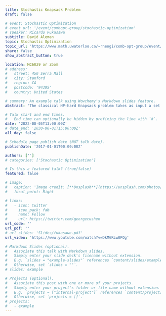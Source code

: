 ```yaml
---
title: Stochastic Knapsack Problem
draft: false

# event: Stochastic Optimization
# event_url: '/event/combopt-group/stochastic-optimization'
# speaker: Ricardo Fukasawa
subtitle: David Aleman
topic: Stochastic Optimization
topic_url: 'https://www.math.uwaterloo.ca/~rneogi/comb-opt-group/event/stochastic-optimization/'
share: false
show_abstract_button: true

location: MC6029 or Zoom
# address:
#   street: 450 Serra Mall
#   city: Stanford
#   region: CA
#   postcode: '94305'
#   country: United States

# summary: An example talk using Wowchemy's Markdown slides feature.
abstract: 'The classical NP-hard Knapsack problem takes as input a set of items with some fixed values and weights. The goal is to compute a subset of items of maximum total value, subject to the constraint that the total weight of these elements is less than or equal to a given limit. In this talk we will review a paper by Dean, Goemans and Vondrák, in which an stochastic variation of this problem is considered. The item values are deterministic, but now the weights of the items are independent random variables with known, arbitrary distributions. The items in the solution must be chosen sequentially, and once an item is chosen, its weight is instantiated. We will look at a couple of approximation algorithms for this problem under these settings.'

# Talk start and end times.
#   End time can optionally be hidden by prefixing the line with `#`.
date: '2022-08-05T13:00:00Z'
# date_end: '2030-06-01T15:00:00Z'
all_day: false

# Schedule page publish date (NOT talk date).
publishDate: '2017-01-01T00:00:00Z'

authors: ['']
# categories: ['Stochastic Optimization']

# Is this a featured talk? (true/false)
featured: false

# image:
#   caption: 'Image credit: [**Unsplash**](https://unsplash.com/photos/bzdhc5b3Bxs)'
#   focal_point: Right

# links:
#   - icon: twitter
#     icon_pack: fab
#     name: Follow
#     url: https://twitter.com/georgecushen
url_code: ''
url_pdf: ''
# url_slides: 'Slides/fukasawa.pdf'
url_video: 'https://www.youtube.com/watch?v=DkMGRLw0POg'

# Markdown Slides (optional).
#   Associate this talk with Markdown slides.
#   Simply enter your slide deck's filename without extension.
#   E.g. `slides = "example-slides"` references `content/slides/example-slides.md`.
#   Otherwise, set `slides = ""`.
# slides: example

# Projects (optional).
#   Associate this post with one or more of your projects.
#   Simply enter your project's folder or file name without extension.
#   E.g. `projects = ["internal-project"]` references `content/project/deep-learning/index.md`.
#   Otherwise, set `projects = []`.
# projects:
#   - example
---
```


<!-- **Topic:**   [Stochastic Optimization]('http://www.math.uwaterloo.ca/~rneogi/event/combopt-group/stochastic-optimization') -->

<!-- {{% callout note %}}
Click on the **Slides** button above to view the built-in slides feature.
{{% /callout %}}

Slides can be added in a few ways:

- **Create** slides using Wowchemy's [_Slides_](https://wowchemy.com/docs/managing-content/#create-slides) feature and link using `slides` parameter in the front matter of the talk file
- **Upload** an existing slide deck to `static/` and link using `url_slides` parameter in the front matter of the talk file
- **Embed** your slides (e.g. Google Slides) or presentation video on this page using [shortcodes](https://wowchemy.com/docs/writing-markdown-latex/).

Further event details, including [page elements](https://wowchemy.com/docs/writing-markdown-latex/) such as image galleries, can be added to the body of this page. -->
